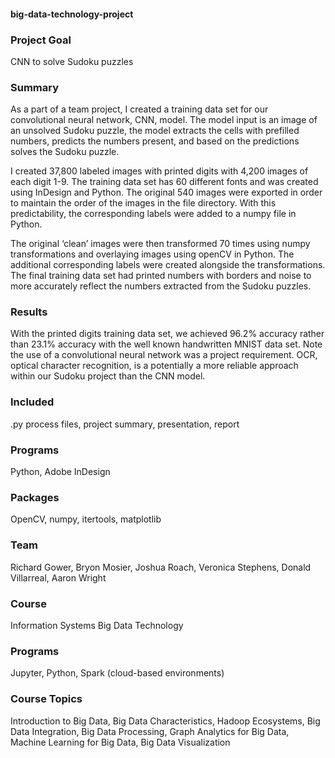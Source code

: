 #### big-data-technology-project

### Project Goal
CNN to solve Sudoku puzzles

### Summary
As a part of a team project, I created a training data set for our convolutional neural network, CNN, model. The model input is an image of an unsolved Sudoku puzzle, the model extracts the cells with prefilled numbers, predicts the numbers present, and based on the predictions solves the Sudoku puzzle. 

I created 37,800 labeled images with printed digits with 4,200 images of each digit 1-9. The training data set has 60 different fonts and was created using InDesign and Python. The original 540 images were exported in order to maintain the order of the images in the file directory. With this predictability, the corresponding labels were added to a numpy file in Python. 

The original ‘clean’ images were then transformed 70 times using numpy transformations and overlaying images using openCV in Python. The additional corresponding labels were created alongside the transformations. The final training data set had printed numbers with borders and noise to more accurately reflect the numbers extracted from the Sudoku puzzles.

### Results
With the printed digits training data set, we achieved 96.2% accuracy rather than 23.1% accuracy with the well known handwritten MNIST data set. Note the use of a convolutional neural network was a project requirement. OCR, optical character recognition, is a potentially a more reliable approach within our Sudoku project than the CNN model.

### Included
.py process files, project summary, presentation, report

### Programs
Python, Adobe InDesign

### Packages
OpenCV, numpy, itertools, matplotlib

### Team
Richard Gower, Bryon Mosier, Joshua Roach, Veronica Stephens, Donald Villarreal, Aaron Wright

### Course
Information Systems Big Data Technology
### Programs
Jupyter, Python, Spark (cloud-based environments)
### Course Topics
Introduction to Big Data, Big Data Characteristics, Hadoop Ecosystems, Big Data Integration, Big Data Processing, Graph Analytics for Big Data, Machine Learning for Big Data, Big Data Visualization
